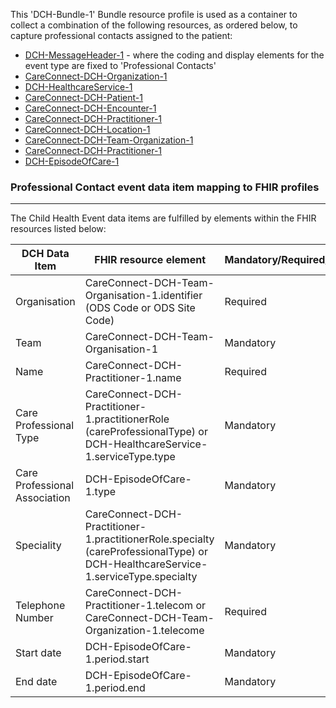 This 'DCH-Bundle-1' Bundle resource profile is used as a container to collect a combination of the following resources, as ordered below, to capture professional contacts assigned to the patient:

- [DCH-MessageHeader-1] - where the coding and display elements for the event type are fixed to 'Professional Contacts'
- [CareConnect-DCH-Organization-1]
- [DCH-HealthcareService-1]
- [CareConnect-DCH-Patient-1]
- [CareConnect-DCH-Encounter-1]
- [CareConnect-DCH-Practitioner-1]
- [CareConnect-DCH-Location-1]
- [CareConnect-DCH-Team-Organization-1]
- [CareConnect-DCH-Practitioner-1]
- [DCH-EpisodeOfCare-1]

### Professional Contact event data item mapping to FHIR profiles ###
----------
The Child Health Event data items are fulfilled by elements within the FHIR resources listed below:
                                                                                                   
| DCH Data Item                 | FHIR resource element                                                                                                             | Mandatory/Required/Optional |
|-------------------------------|-----------------------------------------------------------------------------------------------------------------------------------|-----------------------------|
| Organisation                  | CareConnect-DCH-Team-Organisation-1.identifier (ODS Code or ODS Site Code)                                                        | Required                    |
| Team                          | CareConnect-DCH-Team-Organisation-1                                                                                               | Mandatory                   |
| Name                          | CareConnect-DCH-Practitioner-1.name                                                                                               | Required                    |
| Care Professional Type        | CareConnect-DCH-Practitioner-1.practitionerRole (careProfessionalType) or DCH-HealthcareService-1.serviceType.type                | Mandatory                   |
| Care Professional Association | DCH-EpisodeOfCare-1.type                                                                                                          | Mandatory                   |
| Speciality                    | CareConnect-DCH-Practitioner-1.practitionerRole.specialty (careProfessionalType) or DCH-HealthcareService-1.serviceType.specialty | Mandatory                   |
| Telephone Number              | CareConnect-DCH-Practitioner-1.telecom or CareConnect-DCH-Team-Organization-1.telecome                                            | Required                    |
| Start date                    | DCH-EpisodeOfCare-1.period.start                                                                                                  | Mandatory                   |
| End date                      | DCH-EpisodeOfCare-1.period.end                                                                                                    | Mandatory                   |

[DCH-MessageHeader-1]:dch-messageheader-1.html
[CareConnect-DCH-Organization-1]:careconnect-dch-organization-1.html
[CareConnect-DCH-Patient-1]:careconnect-dch-patient-1.html
[CareConnect-DCH-Encounter-1]:careconnect-dch-encounter-1.html
[CareConnect-DCH-Practitioner-1]:careconnect-dch-practitioner-1.html
[CareConnect-DCH-Location-1]:careconnect-dch-location-1.html
[CareConnect-DCH-Team-Organization-1]:careconnect-dch-team-organization-1.html
[CareConnect-DCH-Practitioner-1]:careconnect-dch-practitioner-1.html
[DCH-HealthcareService-1]:dch-healthcareservice-1.html
[DCH-EpisodeOfCare-1]:dch-episodeofcare-1.html
